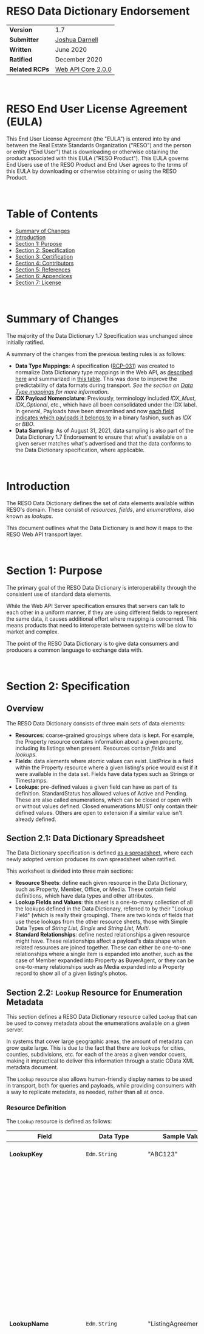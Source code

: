 # RESO Data Dictionary Endorsement
|     |     |
| --- | --- |
| **Version** | 1.7 |
| **Submitter** | [Joshua Darnell](mailto:josh@reso.org) |
| **Written** | June 2020 |
| **Ratified** | December 2020 |
| **Related RCPs** | [Web API Core 2.0.0](https://github.com/RESOStandards/reso-transport-specifications/blob/main/WEB-API-CORE.md) |

<br />

# RESO End User License Agreement (EULA)

This End User License Agreement (the "EULA") is entered into by and between the Real Estate Standards Organization ("RESO") and the person or entity ("End User") that is downloading or otherwise obtaining the product associated with this EULA ("RESO Product"). This EULA governs End Users use of the RESO Product and End User agrees to the terms of this EULA by downloading or otherwise obtaining or using the RESO Product.

<br />

# Table of Contents
- [Summary of Changes](#summary-of-changes)
- [Introduction](#introduction)
- [Section 1: Purpose](#section-1-purpose)
- [Section 2: Specification](#section-2-specification)
- [Section 3: Certification](#section-3-certification)
- [Section 4: Contributors](#section-4-contributors)
- [Section 5: References](#section-5-references)
- [Section 6: Appendices](#section-6-appendices)
- [Section 7: License](#section-7-license)

<br />

# Summary of Changes

The majority of the Data Dictionary 1.7 Specification was unchanged since initially ratified. 

A summary of the changes from the previous testing rules is as follows:
* **Data Type Mappings**: A specification ([RCP-031](https://members.reso.org/display/RESOWebAPIRCP/RCP+-+WEBAPI-031+Data+Dictionary+Representation+in+the+Web+API)) was created to normalize Data Dictionary type mappings in the Web API, as [described here](https://members.reso.org/pages/viewpage.action?pageId=67962918#RCP-WEBAPI-031DataDictionaryRepresentationintheWebAPI-2.6.1DictionaryandTransportTypeMappingsandAttributes) and summarized in [this table](https://members.reso.org/pages/viewpage.action?pageId=67962918#RCP-WEBAPI-031DataDictionaryRepresentationintheWebAPI-DataTypeMappings.1). This was done to improve the predictability of data formats during transport. _See the section on [*Data Type mappings*](https://docs.google.com/document/d/15DFf9kDX_mlGCJVOch2fztl8W5h-yd18N0_03Sb4HwM/edit#heading=h.ytsgiaioc8hv) for more information_.
* **IDX Payload Nomenclature**: Previously, terminology included _IDX_Must_, _IDX_Optional_, etc., which have all been consolidated under the IDX label. In general, Payloads have been streamlined and now [each field indicates which payloads it belongs to](https://docs.google.com/spreadsheets/d/1SZ0b6T4_lz6ti6qB2Je7NSz_9iNOaV_v9dbfhPwWgXA/edit#gid=16571180&range=R:R) in a binary fashion, such as *IDX* or *BBO*. 
* **Data Sampling**: As of August 31, 2021, data sampling is also part of the Data Dictionary 1.7 Endorsement to ensure that what's available on a given server matches what's advertised and that the data conforms to the Data Dictionary specification, where applicable. 

<br />

# Introduction
The RESO Data Dictionary defines the set of data elements available within RESO's domain. These consist of _resources_, _fields_, and _enumerations_, also known as _lookups_.

This document outlines what the Data Dictionary is and how it maps to the RESO Web API transport layer.

<br />

# Section 1: Purpose
The primary goal of the RESO Data Dictionary is interoperability through the consistent use of standard data elements. 

While the Web API Server specification ensures that servers can talk to each other in a uniform manner, if they are using different fields to represent the same data, it causes additional effort where mapping is concerned. This means products that need to interoperate between systems will be slow to market and complex. 

The point of the RESO Data Dictionary is to give data consumers and producers a common language to exchange data with.

<br />

# Section 2: Specification
## Overview 
The RESO Data Dictionary consists of three main sets of data elements:
* **Resources**: coarse-grained groupings where data is kept. For example, the Property resource contains information about a given property, including its listings when present. Resources contain _fields_ and _lookups_.
* **Fields**: data elements where atomic values can exist. ListPrice is a field within the Property resource where a given listing's price would exist if it were available in the data set. Fields have data types such as Strings or Timestamps. 
* **Lookups**: pre-defined values a given field can have as part of its definition. StandardStatus has allowed values of Active and Pending. These are also called enumerations, which can be closed or open with or without values defined. Closed enumerations MUST only contain their defined values. Others are open to extension if a similar value isn't already defined.

## Section 2.1: Data Dictionary Spreadsheet

The Data Dictionary specification is defined [as a spreadsheet](https://docs.google.com/spreadsheets/d/1SZ0b6T4_lz6ti6qB2Je7NSz_9iNOaV_v9dbfhPwWgXA/edit?usp=sharing), where each newly adopted version produces its own spreadsheet when ratified.

This worksheet is divided into three main sections:
* **Resource Sheets**: define each given resource in the Data Dictionary, such as Property, Member, Office, or Media. These contain field definitions, which have data types and other attributes.
* **Lookup Fields and Values**: this sheet is a one-to-many collection of all the lookups defined in the Data Dictionary, referred to by their "Lookup Field" (which is really their grouping). There are two kinds of fields that use these lookups from the other resource sheets, those with Simple Data Types of _String List, Single_ and _String List, Multi_.
* **Standard Relationships**: define nested relationships a given resource might have. These relationships affect a payload's data shape when related resources are joined together. These can either be one-to-one relationships where a single item is expanded into another, such as the case of Member expanded into Property as BuyerAgent, or they can be one-to-many relationships such as Media expanded into a Property record to show all of a given listing's photos. 

## Section 2.2: `Lookup` Resource for Enumeration Metadata

This section defines a RESO Data Dictionary resource called `Lookup` that can be used to convey metadata about the enumerations available on a given server. 

In systems that cover large geographic areas, the amount of metadata can grow quite large. This is due to the fact that there are lookups for cities, counties, subdivisions, etc. for each of the areas a given vendor covers, making it impractical to deliver this information through a static OData XML metadata document.

The `Lookup` resource also allows human-friendly display names to be used in transport, both for queries and payloads, while providing consumers with a way to replicate metadata, as needed, rather than all at once.

### Resource Definition
The `Lookup` resource is defined as follows:

| Field             | Data Type    | Sample Value           | Nullable  | Description |
| ----------------- | ------------ | ---------------------- | --------- | ----------- |
| **LookupKey**     | `Edm.String` | "ABC123"               | **false** | The key used to uniquely identify the Lookup entry. |
| **LookupName**    | `Edm.String` | "ListingAgreementType" | **false** | The name of the enumeration. This is the [_**LookupField**_](https://docs.google.com/spreadsheets/d/1SZ0b6T4_lz6ti6qB2Je7NSz_9iNOaV_v9dbfhPwWgXA/edit#gid=585857157&range=A:A) in the adopted Data Dictionary 1.7 spreadsheet. <br /> <br />It is called a "LookupName" in this proposal because more than one field can have a given lookup, so it refers to the name of the lookup rather than a given field. For example, Listing with CountyOrParish and Office with OfficeCountyOrParish having the same CountyOrParish LookupName. <br /><br />This MUST match the Data Dictionary definition for in cases where the lookup is defined. Vendors MAY add their own enumerations otherwise.<br /><br />The LookupName a given field uses is required to be annotated at the field level in the OData XML Metadata, as outlined later in this proposal. |
| **LookupValue**   | `Edm.String` | "Seller Reserve" | **false** | The human-friendly display name the data consumer receives in the payload and uses in queries.<br /><br />This MAY be a local name or synonym for a given RESO Data Dictionary lookup item. |
| **StandardLookupValue** | `Edm.String` | "Exclusive Agency" | true | The Data Dictionary [_**LookupDisplayName**_](https://docs.google.com/spreadsheets/d/1SZ0b6T4_lz6ti6qB2Je7NSz_9iNOaV_v9dbfhPwWgXA/edit#gid=585857157&range=C:C) of the enumerated value.<br /><br />This field is required when the LookupValue for a given item corresponds to a RESO standard value, meaning a standard lookup display name, known synonym, local name, or translation of that value.<br /><br />Local lookups MAY omit this value if they don't correspond to an existing RESO standard lookup value. |
| **LegacyODataValue**     | `Edm.String` | "ExclusiveAgency" | true | The Legacy OData lookup value that the server vendor provided in their OData XML Metadata.<br /><br />This value is optional, and has been included in order to provide a stable mechanism for translating OData lookup values to RESO standard lookup display names, as well as for historical data that might have included the OData value at some point, even after the vendor had converted to human friendly display names. |
| **ModificationTimestamp** | `Edm.DateTimeOffset` | "2020-07-07T17:36:14+00:00" | **false** | The timestamp for when the enumeration value was last modified.<br /><br />This is used to help rebuild caches when metadata items change so consumers don't have to re-pull and reprocess the entire set of metadata when only a small number of changes have been made. |

## Required Annotation
For any String List, Single or String List, Multi field using the Lookup resource, the following MUST be present in the server metadata:

### Example
```xml
<!-- OData annotation for String List, Single field -->
<Property Name="OfficeCountyOrParish" Type="Edm.String">
  <Annotation Term="RESO.OData.Metadata.LookupName" String="CountyOrParish" />  
</Property>

<!-- OData annotation for String List, Multi field -->
<Property Name="ExteriorFeatures" Type="Collection(Edm.String)">
  <Annotation Term="RESO.OData.Metadata.LookupName" String="ExteriorFeatures" />  
</Property>
```
Where: 
* `Term` uses the required namespace RESO.OData.Metadata.LookupName
* `String` indicates the LookupName in the Lookup Resource in which the given field's lookups are defined. 

Notes:
* The referenced LookupName **MUST** be a standard lookup name for items currently defined by the RESO Data Dictionary. For example, for the `StandardStatus` field in the Data Dictionary, the `LookupName` **MUST** be `StandardStatus`.
* Data providers **MAY** add additional LookupName entries when not already defined by the Dictionary.
* The underlying type for the lookup-based field **MUST** either be `Edm.String` or `Collection(Edm.String)`, depending on whether the given field is String List, Single or Multi in the Data Dictionary, respectively.

## Queries
The `Lookup` resource **MUST** support querying by `ModificationTimestamp` and **MUST** provide enough granularity in its timestamps to be able to successfully page through and consume each of the records. 

This means that the `Lookup` resource **MUST** support the query comparison operators outlined in the Web API Core specification for the `Edm.DateTimeOffset` data type, namely `eq`, `ne`, `lt`, `le`, `gt`, and `ge` as well as `$orderby`.

Advertised lookups that cannot be retrieved won't be counted as part of what was found on a given server during certification and will fail in future versions of the RESO Data Dictionary.

Providers **MAY** support other queries on this resource, such as filtering by `LookupName`.

### Example: GET Lookups by ModificationTimestamp 
The following example shows retrieving a page of records, as determined by the provider, using a `ModificationTimestamp` query using `$orderby=ModificationTimestamp desc`.
```
GET /Lookup?$filter=ModificationTimestamp lt 2020-08-01T00:00:00Z&$orderby=ModificationTimestamp desc
```
```
{
  "value": [{
    "LookupKey": "CDE125",
    "LookupName": "CountyOrParish",
    "LookupValue": "Contra Costa County",
    "StandardLookupValue": null,
    "ModificationTimestamp": "2020-07-07T17:36:16Z"
  }, {
    "LookupKey": "BCD124",
    "LookupName": "CountyOrParish",
    "LookupValue": "Ventura County",
    "StandardLookupValue": null,
    "ModificationTimestamp": "2020-07-07T17:36:15Z"
  }, {
    "LookupKey": "ABC123",
    "LookupName": "CountyOrParish",
    "LookupValue": "Los Angeles County",
    "StandardLookupValue": null,
    "ModificationTimestamp": "2020-07-07T17:36:14Z"
 }]
}
```

If paging were needed, the next query would ask for records with a `ModificationTimestamp` of less than any found on the current page.

### Example: GET Lookups by ModificationTimestamp with `$count=true`
The following example shows retrieving a page of records, as determined by the provider, using a `ModificationTimestamp` query using `$orderby=ModificationTimestamp desc`.
```
GET /Lookup?$count=true&$filter=ModificationTimestamp lt 2020-08-01T00:00:00Z&$orderby=ModificationTimestamp desc
```
```
{
  "@odata.count": 3,
  "value": [{
    "LookupKey": "CDE125",
    "LookupName": "CountyOrParish",
    "LookupValue": "Contra Costa County",
    "StandardLookupValue": null,
    "ModificationTimestamp": "2020-07-07T17:36:16Z"
  }, {
    "LookupKey": "BCD124",
    "LookupName": "CountyOrParish",
    "LookupValue": "Ventura County",
    "StandardLookupValue": null,
    "ModificationTimestamp": "2020-07-07T17:36:15Z"
  }, {
    "LookupKey": "ABC123",
    "LookupName": "CountyOrParish",
    "LookupValue": "Los Angeles County",
    "StandardLookupValue": null,
    "ModificationTimestamp": "2020-07-07T17:36:14Z"
 }]
}
```

### Example: GET Count of Available Lookups without $filter
Providers MUST support the OData `$count=true` parameter. This can be used in conjunction with `$top=0` to provide a count without returning any values. 

```
GET /Lookup?$top=0&$count=true
```
```
{
  "@odata.count": 3,
  "value": []
}
```

## Usage

### Example Metadata
This section shows how the `Lookup` resource might be used in conjunction with data from the `Property` resource with OData XML Metadata defined as follows:

```xml
<?xml version="1.0" encoding="UTF-8"?>
<edmx:Edmx Version="4.0" xmlns:edmx="http://docs.oasis-open.org/odata/ns/edmx">
  <edmx:DataServices>
    <Schema Namespace="org.reso.metadata" xmlns="http://docs.oasis-open.org/odata/ns/edm">
      <EntityType Name="Property">
        <Key>
          <PropertyRef Name="ListingKey"/>
        </Key>
        <Property MaxLength="255" Name="ListingKey" Type="Edm.String"/>
        <Property Name="StandardStatus" Type="Edm.String">
            <Annotation Term="RESO.OData.Metadata.LookupName" String="StandardStatus" />  
        </Property>
        <Property Name="AccessibilityFeatures" Type="Collection(Edm.String)">
            <Annotation Term="RESO.OData.Metadata.LookupName" String="AccessibilityFeatures" />  
        </Property>
        <Property Name="ModificationTimestamp" Precision="27" Type="Edm.DateTimeOffset"/>
      </EntityType>
      <EntityType Name="Lookup">
        <Key>
          <PropertyRef Name="LookupKey"/>
        </Key>
        <Property Name="LookupKey" Type="Edm.String" Nullable="false" />
        <Property Name="LookupName" Type="Edm.String" Nullable="false" />
        <Property Name="LookupValue" Type="Edm.String" Nullable="false" />
        <Property Name="StandardLookupValue" Type="Edm.String" />
        <Property Name="LegacyODataValue" Type="Edm.String" />
        <Property Name="ModificationTimestamp" Precision="27" Type="Edm.DateTimeOffset"  Nullable="false" />
      </EntityType>
    </Schema>
  </edmx:DataServices>
</edmx:Edmx>
```

### GET Property Record with Human Friendly Standard Lookups
When using the `Lookup` resource, the values in the payload response will be the human friendly display name for a given enumeration:

```
GET /Property?$top=1 
```
```
{
  "value": [
    {
      "ListingKey": "abc123",
      "StandardStatus": "Active Under Contract",     
      "AccessibilityFeatures": ["Accessible Approach with Ramp", "Accessible Entrance", "Visitable"],
      "ModificationTimestamp": "2020-04-02T02:02:02.02Z"
    }
  ]
}
```

In the preceding example, the `Lookup` resource **MUST** contain the following:
* Entry for `LookupName` of `StandardStatus` with "Active Under Contract" as a `LookupValue`
* Entry for `LookupName` of `AccessibilityFeatures` with three records: "Accessible Approach with Ramp", "Accessible Entrance", and "Visitable"


<br />

# Section 3: Certification
[Link to Original Document](https://docs.google.com/document/d/15DFf9kDX_mlGCJVOch2fztl8W5h-yd18N0_03Sb4HwM/edit)

When standards are approved for the RESO Data Dictionary, those changes are stored in a format that allows their corresponding testing rules to be generated automatically, which ensures consistency with Data Dictionary and Web API specifications. This also allows for new versions of the testing tool to be created almost immediately when Data Dictionary standards are passed.

Robust statistics are created through the use of the RESO Data Dictionary application, which are then ingested into a real-time analytics framework that lets users see industry-wide statistics about resources, fields, and enumerations. This information can be used to inform decisions about standardization and data mapping between RESO certified servers.

## Background

The RESO Data Dictionary testing tool ensures compliance with RESO Data Dictionary definitions of resources, fields, and enumerations. 


Nonstandard or "local" data elements are also allowed, provided Data Dictionary resources are used whenever present on a given server and when metadata for any additional items are in a supported and valid transport format.


**Resources** are top-level containers in the RESO ecosystem. Some examples are [*Property*](https://ddwiki.reso.org/display/DDW17/Property+Resource), [*Member*](https://ddwiki.reso.org/display/DDW17/Member+Resource), [*Office*](https://ddwiki.reso.org/display/DDW17/Office+Resource), [*Media*](https://ddwiki.reso.org/display/DDW17/Media+Resource)*, and* [*OpenHouse*](https://ddwiki.reso.org/display/DDW17/OpenHouse+Resource). 


**Fields** exist within a given resource and have name and type definitions that must be adhered to in order to be considered compliant. In the case of [*Property*](https://ddwiki.reso.org/display/DDW17/Property+Resource), examples of fields are [*ListPrice*](https://ddwiki.reso.org/display/DDW17/ListPrice+Field), [*ModificationTimestamp*](https://ddwiki.reso.org/display/DDW17/ModificationTimestamp+Field), etc. Fields don't exist on their own in the metadata. They will always be contained within a top-level resource definition that MUST match RESO Standard Resource definitions when they exist.

**Lookups** define possible values for a given field, and are used in cases such as [**StandardStatus**](https://ddwiki.reso.org/display/DDW17/StandardStatus+Field) and [**ExteriorFeatures**](https://ddwiki.reso.org/display/DDW17/ExteriorFeatures+Field).

## Testing Framework

Data Dictionary Certification is provided by the [RESO Commander](https://github.com/RESOStandards/web-api-commander). 
The RESO Commander is an open source, cross-platform Java library created by RESO that uses established community libraries, such as the Apache Olingo OData Client, XML parsers, and JSON Schema Validators, to provide a testing API.

Acceptance tests define the requirements applicants are expected to meet in order to achieve certification. Data Dictionary acceptance tests are written in a high-level language (DSL) called [Gherkin](https://cucumber.io/docs/gherkin/reference/). This is part of a [Behavior Driven Development](https://en.wikipedia.org/wiki/Behavior-driven_development) (BDD) platform called [Cucumber](https://cucumber.io/), which allows for the expression of testing workflows using a natural language that is intended to be accessible to business analysts and QA testers in addition to programmers. Tests are automatically generated from the adopted Data Dictionary spreadsheet for each given version of the specification, and can target any version of the Data Dictionary from 1.0 onwards. 

The benefit of this strategy is that when a new Data Dictionary version is ratified, the tests may be generated and testing can begin right away, significantly reducing tool development time and adoption of the standard.

A command-line interface (CLI) has been provided for local testing. This provides the environment to be used for certification and self-assessment, as well as that needed to run the automated testing tools in a continuous integration and deployment (CI/CD) pipeline, on platforms such as [GitHub CI](https://help.github.com/en/actions/language-and-framework-guides/building-and-testing-java-with-gradle), [Jenkins](https://cucumber.io/docs/guides/continuous-integration/), [Travis](https://docs.travis-ci.com/user/languages/java/), or [CircleCI](https://circleci.com/blog/getting-started-with-cucumber-on-circleci/), to help prevent regressions in a RESO-certified codebase.

A graphical user interface (GUI) is also available through popular and free Integrated Development Environment (IDE) plugins for [IntelliJ](https://www.jetbrains.com/help/idea/enabling-cucumber-support-in-project.html) and [Eclipse](https://cucumber.github.io/cucumber-eclipse/). IDEs provide an enhanced testing experience, with better informational messages and the ability to easily run and debug each test step, when needed. The availability of plugins saves significant time in testing, development, and certification. The level of community support is one of the reasons open source tools were chosen as a testing platform.

## Testing Methodology

RESO Data Dictionary certification is based on adherence to: a) Resource, Field, and Lookup definitions outlined in each approved RESO Data Dictionary spreadsheet ([1.7 at the time of publication](https://docs.google.com/spreadsheets/d/1SZ0b6T4_lz6ti6qB2Je7NSz_9iNOaV_v9dbfhPwWgXA/edit?usp=sharing)), b) Transport requirements regarding [authentication](https://members.reso.org/display/RESOWebAPIRCP/RCP+-++WEBAPI-026+Change+Default+Certification+Testing+to+Bearer+Token) and OData conformance, and c) conformance with Data Dictionary to Web API data mappings [outlined later in this document](https://docs.google.com/document/d/15DFf9kDX_mlGCJVOch2fztl8W5h-yd18N0_03Sb4HwM/edit#heading=h.ytsgiaioc8hv), as well as in [RCP-031](https://members.reso.org/display/RESOWebAPIRCP/RCP+-+WEBAPI-031+Data+Dictionary+Representation+in+the+Web+API) (RESO login required).

### Configuring the Test Client

The starting point is for applicants to create a configuration file in RESOScript (XML) format which contains credentials and a server's RESO Web API endpoint. A sample RESOScript file and instructions for how to use it will be provided with the initial release of the testing tool.

### Metadata Request Using RESO Standard Authentication

When testing begins, an HTTP request is made to an applicant's given service location with either OAuth2 [Bearer Tokens](https://oauth.net/2/bearer-tokens/) or [Client Credentials](https://oauth.net/2/grant-types/client-credentials/). Both of these authentication strategies allow for data consumption to be machine automated so that additional interaction from a user isn't necessary during the authentication process. As such, the RESO Data Dictionary Commander can be used for automated testing. 
The metadata request is expected to function according to the OData specification in terms of [request](http://docs.oasis-open.org/odata/odata/v4.01/odata-v4.01-part1-protocol.html#_Toc31358863) and [response](http://docs.oasis-open.org/odata/odata/v4.01/odata-v4.01-part1-protocol.html#_Toc31358882) headers and response formats. RESO specifically uses an [XML version of OData metadata](http://docs.oasis-open.org/odata/odata/v4.0/errata03/os/complete/part3-csdl/odata-v4.0-errata03-os-part3-csdl-complete.html#_Toc453752500), which contains an Entity Data Model (EDM) and model definitions, and is often referred to as EDMX.

### OData Metadata Validation

#### Syntax Checking

Metadata returned from a RESO Web API server are checked for XML validity as well as validated against Entity Data Model (EDM) and EDMX [definitions published by OASIS](http://docs.oasis-open.org/odata/odata/v4.0/errata03/os/complete/schemas/), the creators of the OData specification. If metadata are invalid for any reason, Data Dictionary testing will halt.

#### Semantic Checking

After metadata syntax has been validated, declared data models are checked for correctness. For example, if a given server declares support for the RESO *Property* resource, then the RESO Commander will look for an OData EntityType definition for *Property*. If the underlying data model is not found, metadata validation will fail with a diagnostic message to help users understand why a given error occurred. Once the model is found, its field and enumeration definitions will be checked for correctness as well.
Another aspect of semantic checking is ensuring that all models have keys so they can be indexed, meaning that a data request can be made to the server by key. This is a basic requirement for fetching data from a server.

### RESO Certification

Several requirements must be met during Data Dictionary testing to ensure conformance with RESO Certification rules.

#### Conformance with the RESO Standard Data Model

In this step, tests that have been generated from a given adopted RESO Data Dictionary version are run to locate and verify resources, fields, and enumerations contained within a server's metadata. This phase of testing is designed to test that items declared in the metadata using RESO Standard Field Names are consistent with the Data Dictionary definitions for those items.

#### Resources

Standard Resources MUST be expressed using RESO Standard Resource Names. For instance, *Property* would be used rather than *Properties* otherwise they will not be counted. These will be verified during the certification process. 

For each RESO Standard Resource found, its standard fields and lookups will be verified. Normative resource names for any Standard Resource can be found in the [RESO DDWiki](https://ddwiki.reso.org/display/DDW17/).

#### Fields

Fields have both [naming](https://docs.google.com/document/d/15DFf9kDX_mlGCJVOch2fztl8W5h-yd18N0_03Sb4HwM/edit#heading=h.194xc45smnwr) and [data type mapping](https://docs.google.com/document/d/15DFf9kDX_mlGCJVOch2fztl8W5h-yd18N0_03Sb4HwM/edit#heading=h.ytsgiaioc8hv) requirements. 

Implementers are allowed to commingle their own fields and data types alongside RESO standard fields, but standard fields MUST match their [Data Dictionary type definition mappings](https://members.reso.org/pages/viewpage.action?pageId=67962918#RCP-WEBAPI-031DataDictionaryRepresentationintheWebAPI-2.6.1DictionaryandTransportTypeMappingsandAttributes).

#### Standard Field Names

RESO Standard Fields MUST be named in accordance with the Data Dictionary definitions of those fields when present on a given server instance..

For example, if a server presents a [*Property*](https://ddwiki.reso.org/display/DDW17/Property+Resource) resource and list price field data are present, they MUST be conveyed as *ListPrice*. Local fields SHOULD use the same naming conventions, when practical. There may be reasons to use nonstandard field names, such as for backwards compatibility, but they MUST pass [OData validation](http://docs.oasis-open.org/odata/odata/v4.0/errata03/os/complete/part3-csdl/odata-v4.0-errata03-os-part3-csdl-complete.html#_Toc453752675).

Variations such as *Price* or any Data Dictionary synonym of the ListPrice field such as *AskingPrice* will fail. 

Various techniques are used to find potential matches with Data Dictionary definitions of resources, fields, and enumerations that don't conform to the RESO Definitions of these items. *See* [*Additional Compliance Checking*](https://docs.google.com/document/d/15DFf9kDX_mlGCJVOch2fztl8W5h-yd18N0_03Sb4HwM/edit#heading=h.yuwj1yg0uj1n) *for more information*.

Additional requirements for Standard Fields are [outlined in section on Data Type Mappings](https://docs.google.com/document/d/15DFf9kDX_mlGCJVOch2fztl8W5h-yd18N0_03Sb4HwM/edit#heading=h.ytsgiaioc8hv).

#### Standard Display Names

**Note:** _RESO Standard Display Names are not being tested at the current time. They had previously been tested but were not meant to have been a standard way to convey information about *which field* *or lookup* is intended at the transport level. [Standard Field Names](https://docs.google.com/document/d/15DFf9kDX_mlGCJVOch2fztl8W5h-yd18N0_03Sb4HwM/edit#heading=h.194xc45smnwr) and [Lookup Values](https://docs.google.com/document/d/15DFf9kDX_mlGCJVOch2fztl8W5h-yd18N0_03Sb4HwM/edit#heading=h.k0yrypywv6ms) MUST be used for this purpose instead._

There is a proposal in progress in the RESO Data Dictionary and Transport workgroups to add further testing requirements for Display Names, which will most likely have its own Endorsement. 

[There is a MAY specification](https://members.reso.org/display/API2/2.4.8+Annotations) (RESO login required) for both *StandardName* and *MlsName* annotations that supports special characters, since OData fields and enumerations don't allow them. *Vendors may still use existing display name annotations as long as they pass the* [*metadata validation process*](https://docs.google.com/document/d/15DFf9kDX_mlGCJVOch2fztl8W5h-yd18N0_03Sb4HwM/edit#heading=h.evm2d6urqz93)*.*

#### Lookups

Underlying OData enumerations for Data Dictionary lookups MUST adhere to the naming conventions outlined in the [OData specification](http://docs.oasis-open.org/odata/odata/v4.0/errata03/os/complete/part3-csdl/odata-v4.0-errata03-os-part3-csdl-complete.html#_Toc453752675) and map to the correct types, as outlined in the [Data Type Mappings section](https://docs.google.com/document/d/15DFf9kDX_mlGCJVOch2fztl8W5h-yd18N0_03Sb4HwM/edit#heading=h.ytsgiaioc8hv).

Standard Lookup Values are provided [in the Data Dictionary 1.7 Spreadsheet](https://docs.google.com/spreadsheets/d/1SZ0b6T4_lz6ti6qB2Je7NSz_9iNOaV_v9dbfhPwWgXA/edit#gid=585857157&range=B:B). They are not required, but are intended to serve as a guide for those using OData. 

**DEPRECATION NOTICE**: RESO will eventually be deprecating OData `IsFlags` enumerations in favor of the Lookup resource in a future version of the Data Dictionary. This change will come with a major version bump, and perhaps be part of Data Dictionary 2.0, TBD. See [RCP-032](https://members.reso.org/display/RESOWebAPIRCP/RCP+-+WEBAPI-032++Lookup+and+RelatedLookup+Resources+for+Lookup+Metadata) for more information.

### Data Type Mappings

The following mappings apply to the RESO Data Dictionary and Web API specifications. 
Data Dictionary data types shown in the following table are contained in the *SimpleDataType* column of the adopted Data Dictionary 1.7 spreadsheet, for instance [those for the Property Resource](https://docs.google.com/spreadsheets/d/1SZ0b6T4_lz6ti6qB2Je7NSz_9iNOaV_v9dbfhPwWgXA/edit#gid=16571180&range=E:E).

| Data Dictionary (1.6+) | Web API Core (1.0.2+)                                        |
| ---------------------- | ------------------------------------------------------------ |
| Boolean                | Edm.Bool                                                     |
| Collection             | Related Resource Expansion, e.g. PropertyRooms or Units expanded into the Property resource. **Requires $expand Endorsement.** |
| Date                   | Edm.Date                                                     |
| Number                 | Edm.Decimal **OR** Edm.Double for decimal values; Edm.Int64 **OR** Edm.Int32 **OR** Edm.Int16 for integers. |
| String                 | Edm.String                                                   |
| String List, Single    | **EITHER** Edm.EnumType **OR** Edm.String                            |
| Sting List, Multi      | **EITHER** Collection(Edm.EnumType) **OR** Edm.EnumType with IsFlags="true" **OR** Collection(Edm.String) |
| Timestamp              | Edm.DateTimeOffset                                           |

Each data type mapping has a corresponding Cucumber BDD acceptance test template that enforces the rules of a given type.

### Acceptance Test Templates

#### Boolean

Boolean values are mapped to the [Edm.Bool](http://docs.oasis-open.org/odata/odata/v4.0/errata03/os/complete/part3-csdl/odata-v4.0-errata03-os-part3-csdl-complete.html#_Toc453752635) data type and MUST contain a literal value of "true" or "false" when returned in a payload for a given Boolean field, which is enforced by the RESO Commander. Boolean fields MAY be null as any OData field is nullable. Null values are interpreted as "false."

**Sample Test**

```gherkin
  Scenario: AdditionalParcelsYN
    When "AvailabilityDate" exists in the "Property" metadata
    Then "AvailabilityDate" MUST be "Date" data type
```

#### Collection

**Note**: *Collections are not yet supported in the Data Dictionary or Web API Specifications for types other than Edm.EnumType. Collections in the Data Dictionary mean expanded resources, which will not be tested until the $expand Endorsement has been created.*

Collection data types are used in the Data Dictionary to indicate *possible expansions*, which use the OData [Edm.Collection type](http://docs.oasis-open.org/odata/odata/v4.0/errata03/os/complete/part3-csdl/odata-v4.0-errata03-os-part3-csdl-complete.html#_Toc453752651) to present a collection of instances of a given type, such as Media items related to a Property record.

RESO will not be certifying this data type for related Data Dictionary Resources and until the Expand Endorsement has been created. Vendors MAY use OData $expand functionality on their servers as long as server metadata pass OData validation. 

Standard Relationships have been provided in the adopted [Data Dictionary spreadsheet](https://docs.google.com/spreadsheets/d/1SZ0b6T4_lz6ti6qB2Je7NSz_9iNOaV_v9dbfhPwWgXA/edit#gid=266511010) to and [reference metadata](https://github.com/RESOStandards/web-api-commander/blob/58485cc04f24e464c6c1313d25428d43835d7668/src/main/resources/DDv1.7-StandardAndDisplayNames-20200922210930847.edmx) to guide vendors in the meantime. It's also worth noting that If a property definition for a Collection is nullable, it means that collection members are nullable. If there are no items in a given collection, the field would return an empty collection, but the field itself may not be null (by the OData specification).

#### Date

Date data types use the OData [Edm.Date](http://docs.oasis-open.org/odata/odata/v4.0/errata03/os/complete/part3-csdl/odata-v4.0-errata03-os-part3-csdl-complete.html#_Toc453752636) data type. Dates are expected to be in the format "yyyy-mm-dd" and should not include time zone offsets. For dates with time zone support, see [Timestamp](https://docs.google.com/document/d/15DFf9kDX_mlGCJVOch2fztl8W5h-yd18N0_03Sb4HwM/edit#heading=h.hhsogyonctqf).

**Sample Test**

```gherkin
  Scenario: AvailabilityDate
    When "AvailabilityDate" exists in the "Property" metadata
    Then "AvailabilityDate" MUST be "Date" data type
```

#### Number

Numbers may either be Integers or Decimals. 

##### Integers

Numbers without Scale and Precision are treated as Integers in the Data Dictionary.

Integers are expected to be expressed using the OData [Edm.Int](http://docs.oasis-open.org/odata/odata/v4.0/errata03/os/complete/part3-csdl/odata-v4.0-errata03-os-part3-csdl-complete.html#_Toc453752643) data type and MUST NOT contain length, precision, or scale attributes.

**Sample Test**

```gherkin
  Scenario: BathroomsFull
    Given that the following synonyms for "BathroomsFull" DO NOT exist in the "Property" metadata
      | FullBaths |
    When "BathroomsFull" exists in the "Property" metadata
    Then "BathroomsFull" MUST be "Integer" data type
```

***Note**:* *Synonyms testing is shown in the last line of the above example and is discussed further in a* [*subsequent section*](https://docs.google.com/document/d/15DFf9kDX_mlGCJVOch2fztl8W5h-yd18N0_03Sb4HwM/edit#heading=h.tcs2aspdfr41)*.*

##### Decimals

Decimals are expected to be [Edm.Decimal or Edm.Double](http://docs.oasis-open.org/odata/odata/v4.0/errata03/os/complete/part3-csdl/odata-v4.0-errata03-os-part3-csdl-complete.html#_Toc453752517) according to the [Data Dictionary Type Mappings](https://docs.google.com/document/d/15DFf9kDX_mlGCJVOch2fztl8W5h-yd18N0_03Sb4HwM/edit#heading=h.ytsgiaioc8hv). They MAY contain Precision and Scale attributes, as described by the entity data model type definition, which also MAY be omitted. 

If the vendor declares Precision and Scale attributes, they SHOULD match those defined by the Data Dictionary but this is not an absolute requirement. Suggested values are provided in the Data Dictionary specification but they are not mandatory at this time. This is reflected in the BDD acceptance tests.

**Sample Test**

```gherkin
  Scenario: BuildingAreaTotal
    When "BuildingAreaTotal" exists in the "Property" metadata
    Then "BuildingAreaTotal" MUST be "Decimal" data type
    And "BuildingAreaTotal" precision SHOULD be equal to the RESO Suggested Max Precision of 14
    And "BuildingAreaTotal" scale SHOULD be equal to the RESO Suggested Max Scale of 2
```

**Note:** *The Data Dictionary contains* [*references to Length and Precision*](https://ddwiki.reso.org/display/DDW17/Data+Dictionary+Terms+and+Meta+Definitions#DataDictionaryTermsandMetaDefinitions-SugMaxLength) *which have been found to be inaccurate with respect to standard definitions of decimal numbers. It uses Length and Precision to mean Precision and Scale, respectively. These items have been corrected in the code generation for decimal acceptance tests.*

##### String

String values use the OData [Edm.String](http://docs.oasis-open.org/odata/odata/v4.0/errata03/os/complete/part3-csdl/odata-v4.0-errata03-os-part3-csdl-complete.html#_Toc453752644) data type. These strings represent a sequence of UTF-8 characters. String data types MAY specify a length attribute that specifies the length of a string a given server supports. The length property is not required by OData and may be omitted.

RESO provides recommended best practices for these lengths, and applicants will be informed when their length definitions don't match the RESO definitions, but will not fail certification in these cases.

**Sample Test**

```gherkin
  Scenario: AboveGradeFinishedArea
    When "AboveGradeFinishedArea" exists in the "Property" metadata
    Then "AboveGradeFinishedArea" MUST be "Decimal" data type
    And "AboveGradeFinishedArea" precision SHOULD be equal to the RESO Suggested Max Precision of 14
    And "AboveGradeFinishedArea" scale SHOULD be equal to the RESO Suggested Max Scale of 2
```

#### String List, Single

The current RESO Web API specification uses the OData [Edm.EnumType](http://docs.oasis-open.org/odata/odata/v4.0/errata03/os/complete/part3-csdl/odata-v4.0-errata03-os-part3-csdl-complete.html#_Toc453752566) for single enumerations. As such, Data Dictionary items use this data type as well.

These items are similar to fields in that they MUST follow [OData field naming conventions](http://docs.oasis-open.org/odata/odata/v4.0/errata03/os/complete/part3-csdl/odata-v4.0-errata03-os-part3-csdl-complete.html#_Toc453752675). Enumerations not following these conventions will fail certification in the [metadata validation step](https://docs.google.com/document/d/15DFf9kDX_mlGCJVOch2fztl8W5h-yd18N0_03Sb4HwM/edit#heading=h.wmz1dhpkgqg5).

**Sample Test**

```gherkin
  Scenario: AboveGradeFinishedAreaSource
    When "AboveGradeFinishedAreaSource" exists in the "Property" metadata
    Then "AboveGradeFinishedAreaSource" MUST be "Single Enumeration" data type
```

#### String List, Multi

As of Web API 1.0.2 Core, there are two formats allowed for String List, Multi. 

#### Edm.EnumType with IsFlags="true"

The Web API Server Core 1.0.2 specification [outlines the use](https://members.reso.org/display/API2/2.4.10+Multi-Valued+Lookups) of the OData [Edm.EnumType](http://docs.oasis-open.org/odata/odata/v4.0/errata03/os/complete/part3-csdl/odata-v4.0-errata03-os-part3-csdl-complete.html#_Toc453752566) data type with the [IsFlags="true"](http://docs.oasis-open.org/odata/odata/v4.0/errata03/os/complete/part3-csdl/odata-v4.0-errata03-os-part3-csdl-complete.html#_Toc453752569) attribute set to signify that a given field supports multivalued enumerations. Applicants using this format will still be able to be certified.

#### Collection(Edm.EnumType)

As there are limitations to the IsFlags approach in cases where multi-select items contain more than 64 distinct values, support for Collections(Edm.EnumType) was added to the [Data Dictionary Type Mappings](https://docs.google.com/document/d/15DFf9kDX_mlGCJVOch2fztl8W5h-yd18N0_03Sb4HwM/edit#heading=h.ytsgiaioc8hv) and backported to the Web API 1.0.2 Core specification to be used instead. 

The following sample test covers both representations:

**Sample Test**

```gherkin
Scenario: CommonWalls
    When "CommonWalls" exists in the "Property" metadata
    Then "CommonWalls" MUST be "Multiple Enumeration" data type
```

#### Timestamp

Timestamps are expected to use the OData [edm:DateTimeOffset](http://docs.oasis-open.org/odata/odata/v4.0/errata03/os/complete/part3-csdl/odata-v4.0-errata03-os-part3-csdl-complete.html#_Toc453752637) data type. This represents an [ISO 8601 compliant](https://en.wikipedia.org/wiki/ISO_8601) date that includes support for both fractional seconds and time zones. The edm:DateTimeOffset doesn't have any additional length, precision, or scale attributes. Data conveyed using this format is expected to match the [date timestamp data type in the W3C specification](https://www.w3.org/TR/xmlschema11-2/#dateTimeStamp).

**Sample Test**

```gherkin
  Scenario: ModificationTimestamp
    Given that the following synonyms for "ModificationTimestamp" DO NOT exist in the "Property" metadata
      | ModificationDateTime |
      | DateTimeModified |
      | ModDate |
      | DateMod |
      | UpdateDate |
      | UpdateTimestamp |
    When "ModificationTimestamp" exists in the "Property" metadata
    Then "ModificationTimestamp" MUST be "Timestamp" data type
```

### Lookup Resource
RESO supports use of a Data Dictionary resource in order to advertise lookup metadata. This has the advantage of providing human friendly lookup values as well as the ability to more easily replicate large sets of enumerations, such as subdivisions or cities.

The following testing rules will be used during RESO Certification:
* Check the data type of the lookup field, e.g. `StandardStatus` or `AccessibilityFeatures`, it should be `Edm.String` for single enumerations and `Collection(Edm.String)` for multiple enumerations. 
* Check that the required annotation is present and in the correct format.
* Check that the `Lookup` resource is present in the metadata, exists on the server, and is defined correctly.
* All records will be replicated from the `Lookup` resource using `ModificationTimestamp` queries. Payload data will then be correlated with what has been advertised.

Servers **MUST** be able to provide the entire set of lookups relevant for testing through the replication operation, so if the page size is 100 and a given system has 101 records with the same timestamp, we won't be able to reach the advertised count we collect using the `$count=true` test.

See the [Lookup resource section](#section-22-lookup-resource-for-enumeration-metadata) in the specification for more information.


### Additional References

The current version of the generated BDD acceptance tests from which the Sample BDD Tests above were taken from [may be found here](https://github.com/RESOStandards/web-api-commander/blob/58485cc04f24e464c6c1313d25428d43835d7668/src/main/java/org/reso/certification/features/data-dictionary/v1-7-0/). Note that this link will be updated once the Data Dictionary 1.7 testing tool codebase has been merged into the main branch.

### Additional Compliance Checking

In addition to finding exact matches for Standard Resources, Fields, and Lookups, algorithmic techniques and heuristics will be used to determine potential matches with the RESO Data Dictionary standard.

In contrast with the other testing methodologies outlined in this document, the techniques used for additional compliance checking exist to enforce the stated policy that data being presented MUST match the RESO Data Dictionary format when they exist on the server. These methods will continue to be refined over time.

The methods will be published along with the Data Dictionary testing tool for transparency, community review, and to allow self-assessment by applicants prior to RESO Certification.

Informational messages will be generated in cases where potential matches with an existing Data Dictionary definition is found. 

Some of the techniques used are described in the following sections.

#### Synonym Matching

The metadata for a given server is checked for synonyms at the resource and field level.

Synonyms MUST NOT be used at the resource or field level. If a synonym of these items is found within the server metadata, certification will fail.

Examples of Synonym Checking are shown in the [sample Timestamp testing rules](https://docs.google.com/document/d/15DFf9kDX_mlGCJVOch2fztl8W5h-yd18N0_03Sb4HwM/edit#heading=h.330xrl44fu5t). 

**Note**: *This feature is complete and will be included in the MVP.***12/29/2020:** *This feature previously covered lookups but they will not be checked in DD 1.7, as discussed in the Certification and Transport groups. Heuristics will be applied for Data Dictionary resource and field names.* [*GitHub issue*](https://github.com/RESOStandards/web-api-commander/issues/37)*.*

#### Similar Name Matching

[Edit distance](https://en.wikipedia.org/wiki/Edit_distance) matching has been incorporated into the RESO Commander in order to find potential variations of Data Dictionary Resources and Fields. Specifically, the [Levenshtein Distance](https://en.wikipedia.org/wiki/Levenshtein_distance) method is used.

A configuration value has been provided that allows the "fuzziness" threshold to be set to a fraction of the length of each term, currently greater than 25% of the word length. This means that terms of length 5-8 characters will allow up to 1 edit distance variation, and 9-12 will allow 2 variations, etc. The threshold has been chosen to provide a low error rate, while still providing meaningful fuzzy matching results.

Edit distance matches within the given threshold will trigger an error in the Data Dictionary Commander. Unresolved matches will not be granted exceptions and will prevent certification from proceeding.

Due to the probabilistic nature of "fuzzy matching," some false negatives may be generated when local terminology too closely resembles RESO Standard items. 

Applicants are expected to provide a list of corrections [in a configuration file](https://github.com/RESOStandards/web-api-commander/blob/58485cc04f24e464c6c1313d25428d43835d7668/src/main/resources/ignored.json) they will submit at the time of certification to address any cases that arise. These corrections will be added to the testing tool in order to ensure that once a particular case has been addressed, it won't be flagged again in other cases.

#### Data-Driven Matching

RESO certification testing has progressively become more prescriptive and proscriptive over time. Exceptions for nonadherence to Data Dictionary rules were previously granted when an applicant filed a Supplemental Additional Information (SAI) request with RESO.

While SAIs are no longer part of the RESO Certification process, information that was previously recorded will be used to create a corpus of matching terms to help guide vendors toward the Standard Names for Resources, Fields, and Enumerations.

**Note**: *This feature* ***will not*** *be included in the MVP. It will be released as part of a later enhancement.*

## Certification Workflow

The Certification workflow has been optimized around self-assessment prior to certification.

### Self Assessment

It's expected that applicants will ensure they pass all RESO Data Dictionary tests and have reviewed results to their satisfaction prior to applying for certification.

Guides exist to help them with the evaluation process **TODO:** Create guide. 

Any questions regarding automated testing tools and revised certification procedures should be directed to [Joshua Darnell](mailto:josh@reso.org). For any other questions, or to start the certification process please contact [RESO Certification](mailto:certification@reso.org).

### Application

Those seeking RESO Certification will apply with the Membership Department prior to having their application reviewed by the Certification Department. Once an application has been processed, RESO will confirm the outcome of the automated testing tools using a RESOScript provided by the vendor, as described in the next section.

### Certification Issuance

A [RESOScript file is required for review](https://docs.google.com/document/d/15DFf9kDX_mlGCJVOch2fztl8W5h-yd18N0_03Sb4HwM/edit#heading=h.ymhjhbfn00gj). This file should contain credentials and the service location of the Web API Server instance hosting the Data Dictionary metadata to be tested.

## Reporting

### Data Collection

Metadata for a given server instance will be consumed by the RESO Commander in the [OData XML CSDL metadata format](http://docs.oasis-open.org/odata/odata-csdl-xml/v4.01/csprd02/odata-csdl-xml-v4.01-csprd02.html#_Toc486522889) but is not stored locally. Data analysis is done in memory and discarded upon termination of the application so applicants' source code is not retained.

A report will be generated when a certification application is processed that will contain statistics about what was found on a server when the testing tool was run. The report will be used to help the RESO Certification Department and the applicant evaluate results. The report will be emailed to the applicant and kept on file at RESO as proof of certification.

The RESO Commander will also produce summary test statistics in the JSON format with the results of each test step and include relevant data such as Resources, Fields, and Lookups found during testing. These reports will be uploaded into a RESO data collection service for the purpose of analytics.

### Data Collection Pipeline

Test data will be collected for analytics purposes. This information will be stored on a cloud drive in order to catalog results.

<p align="center">
  <img src="https://user-images.githubusercontent.com/88680702/137548342-c3363b43-65d1-40fa-8cba-23de8580806b.jpg" />
</p>

Once test results are stored, they are sent to a collector service for analysis. The collector will be implemented in [ElasticSearch](https://www.elastic.co/).

While the Collector Service and ancillary reports will be delivered after the MVP testing tool, test data will be available from an API so that analytics may be shown on the RESO Certification Map during the initial release of the Data Dictionary testing tool.

### RESO Certification Map

Certification results will be published to the [RESO Certification Map](https://www.reso.org/certification/), which shows information about certified applicants in a geographical manner.

These information includes, but is not limited to (1) a report showing the RESO Standard Resources, Fields and Lookups in relation to the total number available on a per-resource basis; and, once enough aggregate data have been collected, (2) a field comparison report showing how an applicant scored relative to the market average, as shown in the following diagram:

<p align="center">
  <img src="https://user-images.githubusercontent.com/88680702/137548003-2d36d6db-f0a0-4497-a630-9965ee05619f.jpg" />
</p>

### RESO Data Compatibility Report

A comparison tool will be created to show alignment between resources, fields, and lookups between two or more RESO certified organizations. This will be useful for planning conversions and data shares, among other things. 

While the reporting format has yet to be decided, conceptually the tool will find the intersection and difference between sets of resources, fields, and lookups between organizations. The information needed to produce these reports will be produced upon the initial release of the Data Dictionary testing tool, and a web-based UI will be created at a later time.

<p align="center">
  <img src="https://user-images.githubusercontent.com/88680702/137549347-be6b7648-f044-44aa-a86a-1c78a45c7690.jpg" />
</p>

### RESO Analytics Dashboard

An analytics dashboard will be populated with testing data, and will be driven by [Kibana](https://www.elastic.co/kibana), a popular real-time analytics tool. This dashboard will be available to RESO staff and workgroup chairs for planning purposes and to provide information regarding adoption of RESO standards.

## Display of Information on RESO Website

RESO may use anonymous aggregates collected during the certification process for display on its public websites. These items consist of Resource, Field, and Enumeration tallies but will not be displayed for a given area so as not to reveal the source, unless permission is specifically granted. Aggregate summary reports will be available at the Resource, Field, and Enumeration level.

For example:

* For each discovered resource, how many implementations have that resource?
* For each discovered field, how many implementations have that field?
* For each discovered enumeration, how many implementations have that enumeration?

### Data Retention Policies

Applicants and certification recipients have the right to be forgotten. 

At the time of writing, the Data Dictionary testing tool does not store any information during automated testing aside from generating a local log during runtime and producing JSON-based test results used for reporting.

RESO will be retrieving and saving server metadata in XML (EDMX) format at the time of Data Dictionary Certification for further analysis and to show what was retrieved from the server at the time of testing in case future questions arise. Metadata will be stored securely in the cloud and not available publicly. Information about resources, fields, and lookups found in the metadata during certification will be created as a derivative report. 

## Feature Requests

Feature requests can be requested as [issues on the RESO Commander's GitHub project](https://github.com/RESOStandards/web-api-commander/issues) or by contacting [the RESO development team.](mailto:dev@reso.org).

## Support

To apply for certification, or for help with an existing application, please contact [RESO Certification](mailto:certification@reso.org).

For questions about revised certification procedures or for help or questions about RESO's automated testing tools, please contact RESO's [dev support](mailto:dev@reso.org).

<br />

# Section 4. Contributors
This document was written by [Joshua Darnell](mailto:josh@reso.org).

Thanks to the following contributors for their help with this project:

| Contributor | Company |
| --- | --- |
| Sergio Del Rio | Templates for Business, Inc. |
| Eric Finlay | Zillow Group |
| Dylan Gmyrek | FBS |
| Rob Larson | Larson Consulting, LLC |
| Paul Stusiak | Falcon Technologies Corp. |

Many thanks to those who contributed to the RESO Data Dictionary specification, including volunteers from the RESO Data Dictionary and Transport Workgroups.


If you would like to contribute, please contact [RESO Development](mailto:dev@reso.org). This could mean anything from QA or beta testing to technical writing to doing code reviews or writing code.

<br />

# Section 5: References

Please see the following references for more information regarding topics covered in this document:
* [Data Dictionary 1.7 Wiki](https://ddwiki.reso.org/display/DDW17/)
* [Data Dictionary 1.7 Reference Sheet](https://docs.google.com/spreadsheets/d/1SZ0b6T4_lz6ti6qB2Je7NSz_9iNOaV_v9dbfhPwWgXA/edit?usp=sharing)
* [RESO Web API Core Specification](https://github.com/RESOStandards/reso-transport-specifications/blob/main/WEB-API-CORE.md)
* [RESO Common Schema Reference Metadata](https://github.com/RESOStandards/web-api-commander/blob/master/src/main/resources/RESODataDictionary-1.7.xml)
* [RESO Common Schema Open API Specification](https://app.swaggerhub.com/apis/darnjo/RESO-Web-API-Common-Schema/1.7)

<br />

# Section 6: Appendices

The following RCPs are related to Data Dictionary 2.0:
* [RCP-031 - Data Dictionary Representation in the RESO Web API](https://reso.atlassian.net/wiki/spaces/RESOWebAPIRCP/pages/2275149854/RCP+-+WEBAPI-031+Data+Dictionary+Representation+in+the+Web+API)
* [RCP-032 - Lookup Resource](https://reso.atlassian.net/wiki/spaces/RESOWebAPIRCP/pages/2275152879)
* [RCP-033 - Field Resource](https://reso.atlassian.net/wiki/spaces/RESOWebAPIRCP/pages/7996473441)

<br />

# Section 7: License
This document is covered by the [RESO EULA](https://www.reso.org/eula/).

Please [contact RESO](mailto:info@reso.org) if you have any questions.
